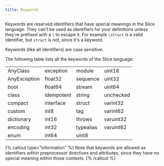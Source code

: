 ```yaml
---
title: Keywords
---
```


[comment]: <> (TODO: add a link to 'identifiers::escaping' to the first paragraph)
[comment]: <> (TODO: add links for each keyword to the page where it's talked about)
[comment]: <> (TODO: Change the formatting of the keyword table so it has vertical bars)
[comment]: <> (TODO: Can we allow header-less tables?)

Keywords are reserved identifiers that have special meanings in the Slice language. They can't be used as identifiers for your definitions unless they're prefixed with a `\` to escape it. For example `\struct` is a valid identifier, but `struct` is not, since it's a keyword.

Keywords (like all identifiers) are case sensitive.

The following table lists all the keywords of the Slice language:

|              |            |           |           |
| ------------ | ---------- | --------- | --------- |
| AnyClass     | exception  | module    | uint16    |
| AnyException | float32    | sequence  | uint32    |
| bool         | float64    | stream    | uint64    |
| class        | idempotent | string    | unchecked |
| compact      | interface  | struct    | varint32  |
| custom       | int8       | tag       | varint62  |
| dictionary   | int16      | throws    | varuint32 |
| encoding     | int32      | typealias | varuint62 |
| enum         | int64      | uint8     |           |

{% callout type="information" %}
Note that keywords are allowed as identifiers within preprocessor directives and attributes, since they have no special meaning within those contexts.
{% /callout %}
